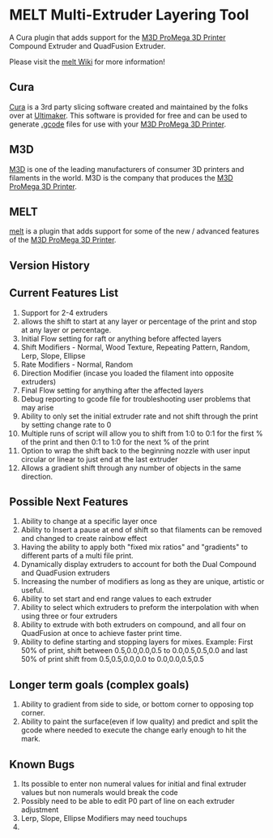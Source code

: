 # MELT Multi-Extruder Layering Tool

A Cura plugin that adds support for the [M3D ProMega 3D Printer](https://store.printm3d.com/pages/promega) Compound Extruder and QuadFusion Extruder.

Please visit the [melt Wiki](https://github.com/gargansa/MELT/wiki) for more information!

## Cura
[Cura](https://ultimaker.com/en/products/ultimaker-cura-software) is a 3rd party slicing software created and maintained by the folks over at [Ultimaker](https://ultimaker.com/). This software is provided for free and can be used to generate [.gcode](https://en.wikipedia.org/wiki/G-code) files for use with your [M3D ProMega 3D Printer](https://store.printm3d.com/pages/promega).

## M3D
[M3D](http://printm3d.com/) is one of the leading manufacturers of consumer 3D printers and filaments in the world. M3D is the company that produces the [M3D ProMega 3D Printer](https://store.printm3d.com/pages/promega).

## MELT
[melt](https://github.com/gargansa/MELT) is a plugin that adds support for some of the new / advanced features of the [M3D ProMega 3D Printer](https://store.printm3d.com/pages/promega).

## Version History


## Current Features List
1. Support for 2-4 extruders
2. allows the shift to start at any layer or percentage of the print and stop at any layer or percentage.
3. Initial Flow setting for raft or anything before affected layers
4. Shift Modifiers  - Normal, Wood Texture, Repeating Pattern, Random, Lerp, Slope, Ellipse
5. Rate Modifiers - Normal, Random 
6. Direction Modifier (incase you loaded the filament into opposite extruders)
7. Final Flow setting for anything after the affected layers
8. Debug reporting to gcode file for troubleshooting user problems that may arise
9. Ability to only set the initial extruder rate and not shift through the print by setting change rate to 0
10. Multiple runs of script will allow you to shift from 1:0 to 0:1 for the first % of the print and then 0:1 to 1:0 for the next % of the print 
11. Option to wrap the shift back to the beginning nozzle with user input circular or linear to just end at the last extruder
12. Allows a gradient shift through any number of objects in the same direction.

## Possible Next Features
1. Ability to change at a specific layer once
2. Ability to Insert a pause at end of shift so that filaments can be removed and changed to create rainbow effect
3. Having the ability to apply both "fixed mix ratios" and "gradients" to different parts of a multi file print.
4. Dynamically display extruders to account for both the Dual Compound and QuadFusion extruders
5. Increasing the number of modifiers as long as they are unique, artistic or useful.
6. Ability to set start and end range values to each extruder
7. Ability to select which extruders to preform the interpolation with when using three or four extruders
8. Ability to extrude with both extruders on compound, and all four on QuadFusion at once to achieve faster print time.
9. Ability to define starting and stopping layers for mixes. Example: First 50% of print, shift between 0.5,0.0,0.0,0.5 to 0.0,0.5,0.5,0.0 and last 50% of print shift from 0.5,0.5,0.0,0.0 to 0.0,0.0,0.5,0.5

## Longer term goals (complex goals)
1. Ability to gradient from side to side, or bottom corner to opposing top corner.
2. Ability to paint the surface(even if low quality) and predict and split the gcode where needed to execute the change early enough to hit the mark.

## Known Bugs
1. Its possible to enter non numeral values for initial and final extruder values  but non numerals would break the code
2. Possibly need to be able to edit P0 part of line on each extruder adjustment
3. Lerp, Slope, Ellipse Modifiers may need touchups
4. 


